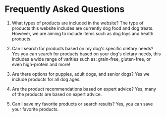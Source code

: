 # Frequently Asked Questions

1. What types of products are included in the website? The type of products this website includes are currently dog food and dog treats. However, we are aiming to include items such as dog toys and health products.

2. Can I search for products based on my dog's specific dietary needs? Yes you can search for products based on your dog's dietary needs, this includes a wide range of varities such as: grain-free, gluten-free, or even high-protein and more!

3. Are there options for puppies, adult dogs, and senior dogs? Yes we include products for all dog ages.

4. Are the product recommendations based on expert advice? Yes, many of the products are based on expert advice.

5. Can I save my favorite products or search results? Yes, you can save your favorite products.